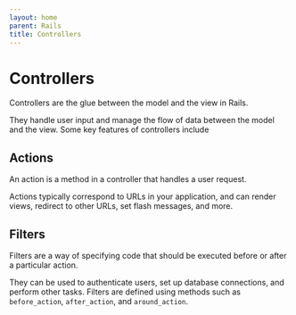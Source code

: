 ```yaml
---
layout: home
parent: Rails
title: Controllers
---
```


# Controllers

Controllers are the glue between the model and the view in Rails. 

They handle user input and manage the flow of data between the model and the view. Some key features of controllers include

## Actions

An action is a method in a controller that handles a user request. 

Actions typically correspond to URLs in your application, and can render views, redirect to other URLs, set flash messages, and more.

## Filters

Filters are a way of specifying code that should be executed before or after a particular action. 

They can be used to authenticate users, set up database connections, and perform other tasks. Filters are defined using methods such as `before_action`, `after_action`, and `around_action`.

